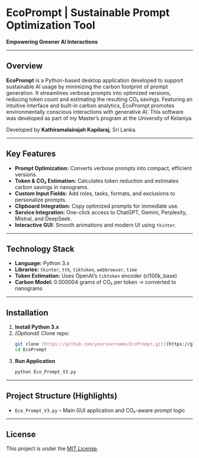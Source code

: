 # EcoPrompt | Sustainable Prompt Optimization Tool  
**Empowering Greener AI Interactions**

----------------------------------------------------------

## Overview

**EcoPrompt** is a Python-based desktop application developed to support sustainable AI usage by minimizing the carbon footprint of prompt generation. It streamlines verbose prompts into optimized versions, reducing token count and estimating the resulting CO₂ savings. Featuring an intuitive interface and built-in carbon analytics, EcoPrompt promotes environmentally conscious interactions with generative AI. This software was developed as part of my Master’s program at the University of Kelaniya.

Developed by **Kathiramalairajah Kapilaraj**, Sri Lanka.

---

## Key Features

- **Prompt Optimization:** Converts verbose prompts into compact, efficient versions.
- **Token & CO₂ Estimation:** Calculates token reduction and estimates carbon savings in nanograms.
- **Custom Input Fields:** Add roles, tasks, formats, and exclusions to personalize prompts.
- **Clipboard Integration:** Copy optimized prompts for immediate use.
- **Service Integration:** One-click access to ChatGPT, Gemini, Perplexity, Mistral, and DeepSeek.
- **Interactive GUI:** Smooth animations and modern UI using `tkinter`.

---

## Technology Stack

- **Language:** Python 3.x
- **Libraries:** `tkinter`, `ttk`, `tiktoken`, `webbrowser`, `time`
- **Token Estimation:** Uses OpenAI’s `tiktoken` encoder (cl100k_base)
- **Carbon Model:** 0.000004 grams of CO₂ per token → converted to nanograms

---

## Installation

1. **Install Python 3.x**  
2. *(Optional)* Clone repo:  
   ```bash
   git clone [https://github.com/yourusername/EcoPrompt.git](https://github.com/naankapil/EcoPromt_a_Sustainable_Prompt_-Optimization_Tool)
   cd EcoPrompt
   ```
3. **Run Application**  
   ```bash
   python Eco_Prompt_V3.py
   ```

---

## Project Structure (Highlights)

- `Eco_Prompt_V3.py` – Main GUI application and CO₂-aware prompt logic

---

## License

This project is under the [MIT License](LICENSE.md).

